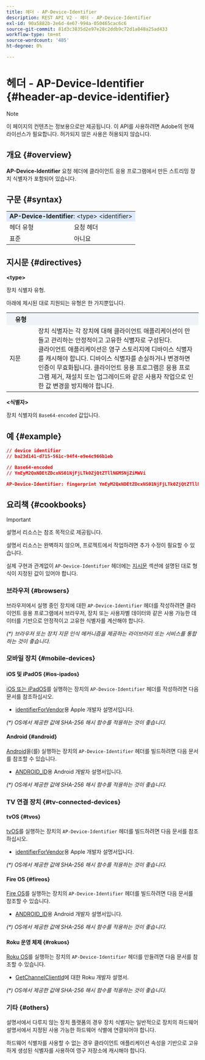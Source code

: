 ```yaml
---
title: 헤더 - AP-Device-Identifier
description: REST API V2 - 헤더 - AP-Device-Identifier
exl-id: 90a5882b-2e6d-4e67-994a-050465cac6c6
source-git-commit: 81d3c3835d2e97e28c2ddb9c72d1a048a25ad433
workflow-type: tm+mt
source-wordcount: '485'
ht-degree: 0%

---
```


# 헤더 - AP-Device-Identifier {#header-ap-device-identifier}

>[!NOTE]
>
> 이 페이지의 컨텐츠는 정보용으로만 제공됩니다. 이 API를 사용하려면 Adobe의 현재 라이선스가 필요합니다. 허가되지 않은 사용은 허용되지 않습니다.

## 개요 {#overview}

<b>AP-Device-Identifier</b> 요청 헤더에 클라이언트 응용 프로그램에서 만든 스트리밍 장치 식별자가 포함되어 있습니다.

## 구문 {#syntax}

<table style="table-layout:auto">
   <tr>
      <td style="background-color: #DEEBFF;" colspan="2"><b>AP-Device-Identifier</b>: &lt;type&gt; &lt;identifier&gt;</td>
   </tr>
   <tr>
      <td>헤더 유형</td>
      <td>요청 헤더</td>
   </tr>
   <tr>
      <td>표준</td>
      <td>아니요</td>
   </tr>
</table>

## 지시문 {#directives}

<b>&lt;type></b>

장치 식별자 유형.

아래에 제시된 대로 지원되는 유형은 한 가지뿐입니다.

<table style="table-layout:auto">
   <tr>
      <th style="background-color: #EFF2F7; width: 15%;">유형</th>
      <th style="background-color: #EFF2F7;"></th>
   </tr>
   <tr>
      <td>지문</td>
      <td>
            장치 식별자는 각 장치에 대해 클라이언트 애플리케이션이 만들고 관리하는 안정적이고 고유한 식별자로 구성된다.
            <br/>
            클라이언트 애플리케이션은 영구 스토리지에 디바이스 식별자를 캐시해야 합니다. 디바이스 식별자를 손실하거나 변경하면 인증이 무효화됩니다. 클라이언트 응용 프로그램은 응용 프로그램 제거, 재설치 또는 업그레이드와 같은 사용자 작업으로 인한 값 변경을 방지해야 합니다.
      </td>
   </tr>
</table>


<b>&lt;식별자></b>

장치 식별자의 `Base64-encoded` 값입니다.

## 예 {#example}

```JSON
// device identifier
// ba23d141-d715-561c-94f4-e9e4c966b1eb

// Base64-encoded
// YmEyM2QxNDEtZDcxNS01NjFjLTk0ZjQtZTllNGM5NjZiMWVi

AP-Device-Identifier: fingerprint YmEyM2QxNDEtZDcxNS01NjFjLTk0ZjQtZTllNGM5NjZiMWVi
```

## 요리책 {#cookbooks}

>[!IMPORTANT]
>
> 설명서 리소스는 참조 목적으로 제공됩니다.
>
> 설명서 리소스는 완벽하지 않으며, 프로젝트에서 작업하려면 추가 수정이 필요할 수 있습니다.
> 
> 실제 구현과 관계없이 `AP-Device-Identifier` 헤더에는 [지시문](#directives) 섹션에 설명된 대로 형식이 지정된 값이 있어야 합니다.

### 브라우저 {#browsers}

브라우저에서 실행 중인 장치에 대한 `AP-Device-Identifier` 헤더를 작성하려면 클라이언트 응용 프로그램에서 브라우저, 장치 또는 사용자별 데이터와 같은 사용 가능한 데이터를 기반으로 안정적이고 고유한 식별자를 계산해야 합니다.

_(*) 브라우저 또는 장치 지문 인식 메커니즘을 제공하는 라이브러리 또는 서비스를 통합하는 것이 좋습니다._

### 모바일 장치 {#mobile-devices}

#### iOS 및 iPadOS {#ios-ipados}

[iOS 또는 iPadOS](https://developer.apple.com/documentation/ios-ipados-release-notes)를 실행하는 장치의 `AP-Device-Identifier` 헤더를 작성하려면 다음 문서를 참조하십시오.

* [identifierForVendor](https://developer.apple.com/documentation/uikit/uidevice/1620059-identifierforvendor)용 Apple 개발자 설명서입니다.

_(*) OS에서 제공한 값에 SHA-256 해시 함수를 적용하는 것이 좋습니다._

#### Android {#android}

[Android](https://developer.android.com/about/versions)을(를) 실행하는 장치의 `AP-Device-Identifier` 헤더를 빌드하려면 다음 문서를 참조할 수 있습니다.

* [ANDROID_ID](https://developer.android.com/reference/android/provider/Settings.Secure#ANDROID_ID)용 Android 개발자 설명서입니다.

_(*) OS에서 제공한 값에 SHA-256 해시 함수를 적용하는 것이 좋습니다._

### TV 연결 장치 {#tv-connected-devices}

#### tvOS {#tvos}

[tvOS](https://developer.apple.com/documentation/tvos-release-notes)를 실행하는 장치의 `AP-Device-Identifier` 헤더를 빌드하려면 다음 문서를 참조하십시오.

* [identifierForVendor](https://developer.apple.com/documentation/uikit/uidevice/1620059-identifierforvendor)용 Apple 개발자 설명서입니다.

_(*) OS에서 제공한 값에 SHA-256 해시 함수를 적용하는 것이 좋습니다._

#### Fire OS {#fireos}

[Fire OS](https://developer.amazon.com/docs/fire-tv/fire-os-overview.html)를 실행하는 장치의 `AP-Device-Identifier` 헤더를 빌드하려면 다음 문서를 참조할 수 있습니다.

* [ANDROID_ID](https://developer.android.com/reference/android/provider/Settings.Secure#ANDROID_ID)용 Android 개발자 설명서입니다.

_(*) OS에서 제공한 값에 SHA-256 해시 함수를 적용하는 것이 좋습니다._

#### Roku 운영 체제 {#rokuos}

[Roku OS](https://developer.roku.com/docs/developer-program/release-notes/roku-os-release-notes.md)를 실행하는 장치의 `AP-Device-Identifier` 헤더를 만들려면 다음 문서를 참조할 수 있습니다.

* [GetChannelClientId](https://developer.roku.com/docs/references/brightscript/interfaces/ifdeviceinfo.md#getchannelclientid-as-string)에 대한 Roku 개발자 설명서.

_(*) OS에서 제공한 값에 SHA-256 해시 함수를 적용하는 것이 좋습니다._

### 기타 {#others}

설명서에서 다루지 않는 장치 플랫폼의 경우 장치 식별자는 일반적으로 장치의 하드웨어 설명서에서 지정된 사용 가능한 하드웨어 식별에 연결되어야 합니다.

하드웨어 식별자를 사용할 수 없는 경우 클라이언트 애플리케이션 속성을 기반으로 고유하게 생성된 식별자를 사용하여 영구 저장소에 캐시해야 합니다.
